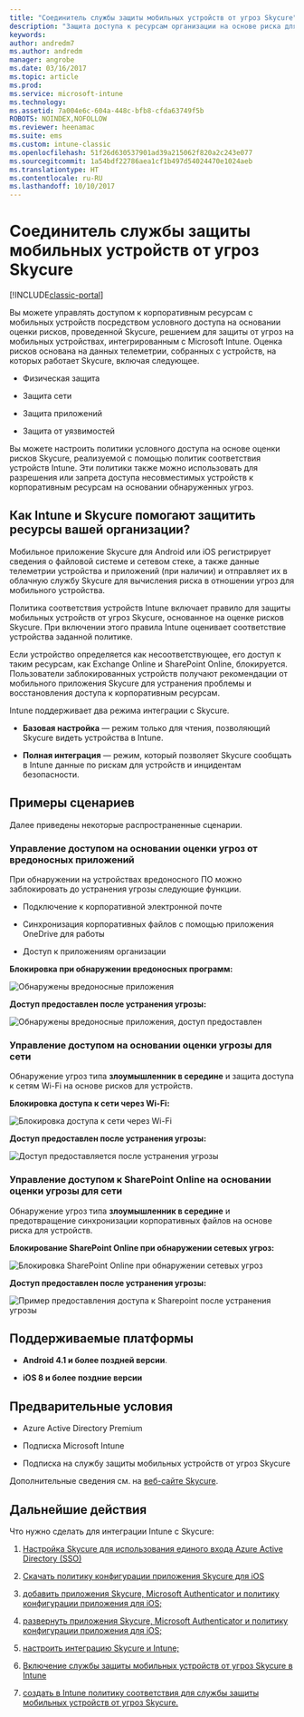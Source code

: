 ```yaml
---
title: "Соединитель службы защиты мобильных устройств от угроз Skycure"
description: "Защита доступа к ресурсам организации на основе риска для устройств, сети и приложений с помощью соединителя службы защиты мобильных устройств от угроз Skycure и Intune."
keywords: 
author: andredm7
ms.author: andredm
manager: angrobe
ms.date: 03/16/2017
ms.topic: article
ms.prod: 
ms.service: microsoft-intune
ms.technology: 
ms.assetid: 7a004e6c-604a-448c-bfb8-cfda63749f5b
ROBOTS: NOINDEX,NOFOLLOW
ms.reviewer: heenamac
ms.suite: ems
ms.custom: intune-classic
ms.openlocfilehash: 51f26d630537901ad39a215062f820a2c243e077
ms.sourcegitcommit: 1a54bdf22786aea1cf1b497d54024470e1024aeb
ms.translationtype: HT
ms.contentlocale: ru-RU
ms.lasthandoff: 10/10/2017
---
```

# <a name="skycure-mobile-threat-defense-connector"></a>Соединитель службы защиты мобильных устройств от угроз Skycure

[!INCLUDE[classic-portal](../includes/classic-portal.md)]

Вы можете управлять доступом к корпоративным ресурсам с мобильных устройств посредством условного доступа на основании оценки рисков, проведенной Skycure, решением для защиты от угроз на мобильных устройствах, интегрированным с Microsoft Intune. Оценка рисков основана на данных телеметрии, собранных с устройств, на которых работает Skycure, включая следующее.

-   Физическая защита

-   Защита сети

-   Защита приложений

-   Защита от уязвимостей

Вы можете настроить политики условного доступа на основе оценки рисков Skycure, реализуемой с помощью политик соответствия устройств Intune. Эти политики также можно использовать для разрешения или запрета доступа несовместимых устройств к корпоративным ресурсам на основании обнаруженных угроз.

## <a name="how-do-intune-and-skycure-help-protect-your-company-resources"></a>Как Intune и Skycure помогают защитить ресурсы вашей организации?

Мобильное приложение Skycure для Android или iOS регистрирует сведения о файловой системе и сетевом стеке, а также данные телеметрии устройства и приложений (при наличии) и отправляет их в облачную службу Skycure для вычисления риска в отношении угроз для мобильного устройства.

Политика соответствия устройств Intune включает правило для защиты мобильных устройств от угроз Skycure, основанное на оценке рисков Skycure. При включении этого правила Intune оценивает соответствие устройства заданной политике.

Если устройство определяется как несоответствующее, его доступ к таким ресурсам, как Exchange Online и SharePoint Online, блокируется. Пользователи заблокированных устройств получают рекомендации от мобильного приложения Skycure для устранения проблемы и восстановления доступа к корпоративным ресурсам.

Intune поддерживает два режима интеграции с Skycure.

-   **Базовая настройка** — режим только для чтения, позволяющий Skycure видеть устройства в Intune.

-   **Полная интеграция** — режим, который позволяет Skycure сообщать в Intune данные по рискам для устройств и инцидентам безопасности.

## <a name="sample-scenarios"></a>Примеры сценариев

Далее приведены некоторые распространенные сценарии.

### <a name="control-access-based-on-threats-from-malicious-apps"></a>Управление доступом на основании оценки угроз от вредоносных приложений

При обнаружении на устройствах вредоносного ПО можно заблокировать до устранения угрозы следующие функции.

-   Подключение к корпоративной электронной почте

-   Синхронизация корпоративных файлов с помощью приложения OneDrive для работы

-   Доступ к приложениям организации

**Блокировка при обнаружении вредоносных программ:**

![Обнаружены вредоносные приложения](../media/mtp/skycure-arch-1.png)

**Доступ предоставлен после устранения угрозы:**

![Обнаружены вредоносные приложения, доступ предоставлен](../media/mtp/skycure-arch-2.png)

### <a name="control-access-based-on-threat-to-network"></a>Управление доступом на основании оценки угрозы для сети

Обнаружение угроз типа **злоумышленник в середине** и защита доступа к сетям Wi-Fi на основе рисков для устройств.

**Блокировка доступа к сети через Wi-Fi:**

![Блокировка доступа к сети через Wi-Fi](../media/mtp/skycure-arch-3.png)

**Доступ предоставлен после устранения угрозы:**

![Доступ предоставляется после устранения угрозы](../media/mtp/skycure-arch-4.png)

### <a name="control-access-to-sharepoint-online-based-on-threat-to-network"></a>Управление доступом к SharePoint Online на основании оценки угрозы для сети

Обнаружение угроз типа **злоумышленник в середине** и предотвращение синхронизации корпоративных файлов на основе риска для устройств.

**Блокирование SharePoint Online при обнаружении сетевых угроз:**

![Блокировка SharePoint Online при обнаружении сетевых угроз](../media/mtp/skycure-arch-5.png)

**Доступ предоставлен после устранения угрозы:**

![Пример предоставления доступа к Sharepoint после устранения угрозы](../media/mtp/skycure-arch-6.png)

## <a name="supported-platforms"></a>Поддерживаемые платформы

-   **Android 4.1 и более поздней версии**.

-   **iOS 8 и более поздние версии**

## <a name="pre-requisites"></a>Предварительные условия

-   Azure Active Directory Premium

-   Подписка Microsoft Intune

-   Подписка на службу защиты мобильных устройств от угроз Skycure

Дополнительные сведения см. на [веб-сайте Skycure](https://www.skycure.com/skycure-microsoft-integration/).

## <a name="next-steps"></a>Дальнейшие действия

Что нужно сделать для интеграции Intune с Skycure:

1.  [Настройка Skycure для использования единого входа Azure Active Directory (SSO)](/intune-classic/deploy-use/configure-skycure-to-use-azure-active-directory-single-sign-on)

2.  [Скачать политику конфигурации приложения Skycure для iOS](/intune-classic/deploy-use/download-skycure-ios-app-configuration-policy)

3.  [добавить приложения Skycure, Microsoft Authenticator и политику конфигурации приложения для iOS;](/intune-classic/deploy-use/add-skycure-apps-microsoft-authenticator-and-ios-app-configuration-policy)

4.  [развернуть приложения Skycure, Microsoft Authenticator и политику конфигурации приложения для iOS;](/intune-classic/deploy-use/deploy-skycure-apps-microsoft-authenticator-app-and-ios-app-configuration-policy)

5.  [настроить интеграцию Skycure и Intune;](/intune-classic/deploy-use/setup-the-skycure-integration-with-Intune)

6.  [Включение службы защиты мобильных устройств от угроз Skycure в Intune](/intune-classic/deploy-use/enable-skycure-mobile-threat-defense-in-intune)

7.  [создать в Intune политику соответствия для службы защиты мобильных устройств от угроз Skycure.](/intune-classic/deploy-use/create-skycure-mobile-threat-defense-compliance-policy)
